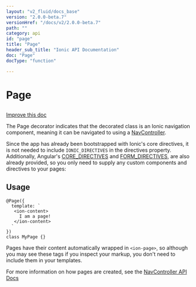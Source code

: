 ```yaml
---
layout: "v2_fluid/docs_base"
version: "2.0.0-beta.7"
versionHref: "/docs/v2/2.0.0-beta.7"
path: ""
category: api
id: "page"
title: "Page"
header_sub_title: "Ionic API Documentation"
doc: "Page"
docType: "function"

---
```










<h1 class="api-title">
<a class="anchor" name="page" href="#page"></a>

Page






</h1>

<a class="improve-v2-docs" href="http://github.com/driftyco/ionic/edit/2.0//ionic/decorators/page.ts#L27">
Improve this doc
</a>






<p>The Page decorator indicates that the decorated class is an Ionic
navigation component, meaning it can be navigated to using a
<a href="../../nav/NavController">NavController</a>.</p>
<p>Since the app has already been bootstrapped with Ionic&#39;s core directives, it
is not needed to include <code>IONIC_DIRECTIVES</code> in the directives property. Additionally,
Angular&#39;s <a href="https://angular.io/docs/ts/latest/api/common/CORE_DIRECTIVES-let.html">CORE_DIRECTIVES</a>
and <a href="https://angular.io/docs/ts/latest/api/common/FORM_DIRECTIVES-let.html">FORM_DIRECTIVES</a>,
are also already provided, so you only need to supply any custom components and directives
to your pages:</p>

<!-- @usage tag -->

<h2><a class="anchor" name="usage" href="#usage"></a>Usage</h2>

<pre><code class="lang-ts">@Page({
  template: `
   &lt;ion-content&gt;
     I am a page!
   &lt;/ion-content&gt;
  `
})
class MyPage {}
</code></pre>
<p>Pages have their content automatically wrapped in <code>&lt;ion-page&gt;</code>, so although
you may see these tags if you inspect your markup, you don&#39;t need to include
them in your templates.</p>
<p>For more information on how pages are created, see the <a href="../../components/nav/NavController/#creating_pages">NavController API Docs</a></p>




<!-- @property tags -->



<!-- instance methods on the class --><!-- related link --><!-- end content block -->


<!-- end body block -->

